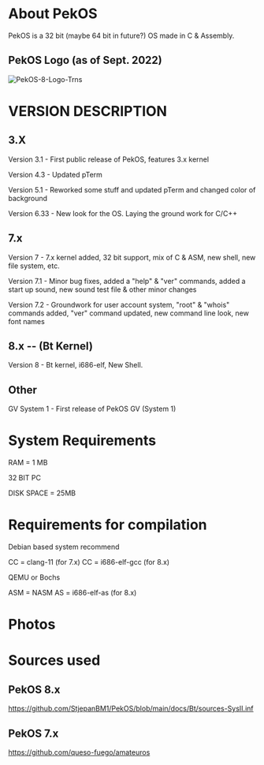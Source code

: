 
# About PekOS
PekOS is a 32 bit (maybe 64 bit in future?) OS made in C & Assembly.

## PekOS Logo (as of Sept. 2022)

![PekOS-8-Logo-Trns](https://user-images.githubusercontent.com/94230991/192030496-80292562-9da4-46bd-9674-ad6ec12861fc.png)

[//]: <![PekOSlogonew](https://user-images.githubusercontent.com/94230991/149319315-a9a305ab-6b3d-4501-a50e-cd7600890cb8.png)  PekOS logo>

# VERSION DESCRIPTION

## 3.X
Version 3.1  - First public release of PekOS, features 3.x kernel

Version 4.3  - Updated pTerm

Version 5.1  - Reworked some stuff and updated pTerm and changed color of background

Version 6.33 - New look for the OS. Laying the ground work for C/C++

## 7.x
Version 7    - 7.x kernel added, 32 bit support, mix of C & ASM, new shell, new file system, etc.

Version 7.1  - Minor bug fixes, added a "help" & "ver" commands, added a start up sound, new sound test file & other minor changes

Version 7.2  - Groundwork for user account system, "root" & "whois" commands added, "ver" command updated, new command line look, new font names

## 8.x -- (Bt Kernel)

Version 8   - Bt kernel, i686-elf, New Shell.

## Other
GV System 1  - First release of PekOS GV (System 1)

# System Requirements

RAM = 1 MB

32 BIT PC

DISK SPACE = 25MB

# Requirements for compilation

Debian based system recommend

CC = clang-11       (for 7.x)
CC = i686-elf-gcc   (for 8.x)

QEMU or Bochs

ASM = NASM
AS  = i686-elf-as   (for 8.x)

# Photos

# Sources used
## PekOS 8.x
https://github.com/StjepanBM1/PekOS/blob/main/docs/Bt/sources-SysII.inf

## PekOS 7.x
https://github.com/queso-fuego/amateuros
